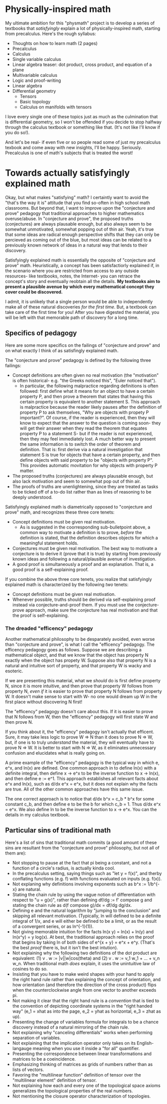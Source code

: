 # Physically-inspired math
My ultimate ambition for this "physmath" project is to develop a series of textbooks that *satisfyingly* explain a lot of physically-inspired math, starting from precalculus. Here's the rough syllabus:

- Thoughts on how to learn math (2 pages)
- Precalculus
- Calculus
- Single variable calculus
- Linear algebra teaser: dot product, cross product, and equation of a plane
- Multivariable calculus
- Logic and proof-writing
- Linear algebra
- Differential geometry
  - Tensors
  - Basic topology
  - Calculus on manifolds with tensors

I love every single one of these topics just as much as the culmination that is differential geometry, so I won't be offended if you decide to stop halfway through the calculus textbook or something like that. (It's not like I'll know if you do so!). 

And let's be real- if even five or so people read some of just my precalculus texbook and come away with new insights, I'll be happy. Seriously. Precalculus is one of math's subjects that is treated the worst!

# Towards actually satisfyingly explained math

Okay, but what makes "satisfying" math? I certaintly want to avoid the "that's the way it is" attitude that you find so-often in high school math classrooms. But beyond that, I want to improve upon the "conjecture and prove" pedagogy that traditional approaches to higher mathematics overuse/abuse. In "conjecture and prove", the proposed truths (conjectures) are always plausable enough, but also always seem to be somewhat unmotivated, somewhat popping out of thin air. Yeah, it's true that some ideas are radical enough perspective shifts that they can only be percieved as coming out of the blue, but most ideas can be related to a previously known network of ideas in a natural way that lends to their discovery.

Satisfyingly explained math is essentially the opposite of "conjecture and prove" math. Heuristically, a concept has been satisfactiorly explained if, in the scenario where you are restricted from access to any outside resources- like textbooks, notes, the Internet- you can retrace the concept's story and eventually reobtain all the details. **My textbooks aim to present a plausible avenue by which every mathematical concept they cover could be discovered.**

I admit, it is unlikely that a single person would be able to independently make all of these natural discoveries *for the first time*. But, a textbook can take care of the first time for you! After you have digested the material, you will be left with that memorable path of discovery for a long time.

## Specifics of pedagogy

Here are some more specifics on the failings of "conjecture and prove" and on what exactly I think of as satisfingly explained math.

The "conjecture and prove" pedagogy is defined by the following three failings:
- Concept definitions are often given no real motivation (the "motivation" is often historical- e.g. "the Greeks noticed this", "Euler noticed that").
  - In particular, the following malpractice regarding definitions is often followed: first define what it means for an object to have a certain property P, and then prove a theorem that states that having this certain property is equivalent to another statement S. This approach is malpractice because the reader likely pauses after the definition of property P to ask themselves, "Why are objects with propety P important?". Of course, if the reader is experienced, then they will know to expect that the answer to the question is coming soon- they will get their answer when they read the theorem that equates property P to a statement S- but if the reader is not experienced, then they may feel immediately lost. A much better way to present the same information is to switch the order of theorem and definition. That is: first derive via a natural investigation that statement S is true for objects that have a certain property, and then define objects with said property to be "objects with property P". This provides automatic movitation for why objects with property P matter.
- The proposed truths (conjectures) are always plausable enough, but also lack motivation and seem to somewhat pop out of thin air.
- The proofs of truths are unenlightening, since they are treated as tasks to be ticked off of a to-do list rather than as lines of reasoning to be deeply understood.

Satisfyingly explained math is diametrically opposed to "conjecture and prove" math, and recognizes these three core tenets:
- Concept definitions must be given real motivation.
  - As is suggested in the coorresponding sub-bulletpoint above, a common way to motivate a definition is to prove, *before* the definition is stated, that the definition describes objects for which a meaningful statement holds. 
- Conjectures must be given real motivation. The best way to motivate a conjecture is to derive it (prove that it is true) by starting from previously known ideas and following a natural/plausible avenue of investigation.
- A good proof is simultaneously a proof and an explanation. That is, a good proof is a self-explaining proof.

If you combine the above three core tenets, you realize that satisfyingly explained math is characterized by the following *two* tenets:
- Concept definitions must be given real motivation.
- Whenever possible, truths should be derived via self-explaining proof instead via conjecture-and-proof them. If you must use the conjecture-prove approach, make sure the conjecture has real motivation and that the proof is self-explaining.

### The dreaded "efficency" pedagogy

Another mathematical philosophy to be desparately avoided, even worse than "conjecture and prove", is what I call the "efficency" pedagogy. The efficency pedagogy goes as follows. Suppose we are describing a mathematical object, and that we know that the object has property N exactly when the object has propety W. Suppose also that property N is a natural and intuitive sort of property, and that property W is wacky and esoteric.

If we are presenting this material, what we *should* do is first define property N, since it is more intuitive, and then prove that property W follows from property N, *even if* it is easier to prove that property N follows from property W. It doesn't make sense to start with W- no one would dream up W in the first place without discovering N first!

The "efficency" pedagogy doesn't care about this. If it is easier to prove that N follows from W, then the "efficency" pedagogy will first state W and then prove N.

If you think about it, the "efficency" pedagogy isn't actually that efficent. Sure, it may take less logic to prove W => N than it does to prove N => W, but, if one is to truly *understand* the material, they will eventually have to prove N => W. It is better to start with N => W, as it eliminates unnecessary confusion and elucidates what is really going on.

A prime example of the "efficency" pedagogy is the typical way in which e, e^x, and ln(x) are defined. One common approach in to define ln(x) with a definite integral, then define x -> e^x to be the inverse function to x -> ln(x), and then define e := e^1. This approach establishes all relevant facts about e^x and ln(x), such as d/dx e^x = e^x, but it does not explain why the facts are true. All of the other common approaches have this same issue. 

The one correct approach is to notice that d/dx b^x = c_b * b^x for some constant c_b, and then define e to be the b for which c_b = 1. Thus d/dx e^x = e^x. We also define ln to be the inverse function to x -> e^x. You can the details in my calculus textbook.

## Particular sins of traditional math

Here's a list of sins that traditional math commits (a good amount of these sins are resultant from the "conjecture and prove" philosophy, but not all of them are):

- Not stopping to pause at the fact that pi being a constant, and not a function of a circle's radius, is actually kinda cool.
- In the precalculus setting, saying things such as "let y = f(x)", and therby conflating functions (e.g. f) with functions evaluated on inputs (e.g. f(x)).
- Not explaning why definitions involving exponents such as b^x := 1/b^{-x} are natural.
- Stating the chain rule by using the vague notion of differentiation with respect to "u = g(x)", rather than defining df/dg := f' compose g and stating the chain rule as d(f compose g)/dx = df/dg dg/dx.
- Defining e and the natural logarithm by "jumping to the conclusion" and skipping all relevant motivation. (Typically, ln will defined to be a definite integral of 1/x, and e will either be defined to be a limit, or as the result of a convergent series, or as ln^{-1}(1)).
- Not giving memorable intuition for the facts ln(x y) = ln(x) + ln(y) and ln(x^y) = y log(x). At best, the traditional approach relies on the proof that begins by taking ln of both sides of e^{x + y} = e^x + e^y. (That's the best *proof* there is, but it isn't the best intution).
- Not explaining why the following two definitions of the dot product are equivalent: (1) v . w := |v||w|cos(theta) and (2) v . w := v_1 w_1 + ... + v_n w_n. When traditional math *does* explain, it uses the unintuitive law of cosines to do so.
- Insisting that you have to make weird shapes with your hand to apply the right hand rule rather than explaining the concept of orientation, and how orientation (and therefore the direction of the cross product) flips when the counterclockwise angle from one vector to another exceeds pi.
- Not making it clear that the right hand rule is a *convention* that is tied to the convention of depicting coordinate systems in the "right handed way" (e_1 = xhat as into the page, e_2 = yhat as horizontal, e_3 = zhat as up).
- Presenting the change of variables formula for integrals to be a chance discovery instead of a natural mirroring of the chain rule.
- Not explaining why "canceling differentials" works when performing separation of variables.
- Not explaining that the implication operator only takes on its English-langauge meaning when you use it inside a "for all" quantifier.
- Presenting the correspondence between linear transformations and matrices to be a coeincidence.
- Emphasizing thinking of matrices as grids of numbers rather than as lists of vectors.
- Favoring the "multilinear function" definition of tensor over the "multilinear element" definition of tensor.
- Not explaining how each and every one of the topological space axioms generalizes the topological properties of the real numbers.
- Not mentioning the closure operator characterization of topologies.
